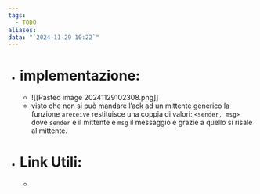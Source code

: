 ```yaml
---
tags:
  - TODO
aliases: 
data: "`2024-11-29 10:22`"
---
```

- # implementazione:
	- ![[Pasted image 20241129102308.png]]
	- visto che non si può mandare l’ack ad un mittente generico la funzione `areceive` restituisce una coppia di valori: `<sender, msg>` dove `sender` è il mittente e `msg` il messaggio e grazie a quello si risale al mittente. 
- # Link Utili:
	- 
